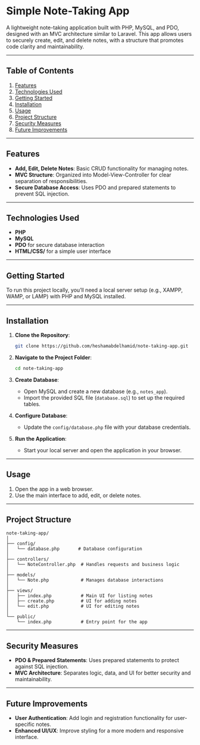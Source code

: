 # Simple Note-Taking App

A lightweight note-taking application built with PHP, MySQL, and PDO, designed with an MVC architecture similar to Laravel. This app allows users to securely create, edit, and delete notes, with a structure that promotes code clarity and maintainability.

---

## Table of Contents

1. [Features](#features)
2. [Technologies Used](#technologies-used)
3. [Getting Started](#getting-started)
4. [Installation](#installation)
5. [Usage](#usage)
6. [Project Structure](#project-structure)
7. [Security Measures](#security-measures)
8. [Future Improvements](#future-improvements)

---

## Features

- **Add, Edit, Delete Notes**: Basic CRUD functionality for managing notes.
- **MVC Structure**: Organized into Model-View-Controller for clear separation of responsibilities.
- **Secure Database Access**: Uses PDO and prepared statements to prevent SQL injection.

---

## Technologies Used

- **PHP**
- **MySQL**
- **PDO** for secure database interaction
- **HTML/CSS/** for a simple user interface

---

## Getting Started

To run this project locally, you’ll need a local server setup (e.g., XAMPP, WAMP, or LAMP) with PHP and MySQL installed.

---

## Installation

1. **Clone the Repository**:

   ```bash
   git clone https://github.com/heshamabdelhamid/note-taking-app.git
   ```

2. **Navigate to the Project Folder**:

   ```bash
   cd note-taking-app
   ```

3. **Create Database**:

   - Open MySQL and create a new database (e.g., `notes_app`).
   - Import the provided SQL file (`database.sql`) to set up the required tables.

4. **Configure Database**:

   - Update the `config/database.php` file with your database credentials.

5. **Run the Application**:
   - Start your local server and open the application in your browser.

---

## Usage

1. Open the app in a web browser.
2. Use the main interface to add, edit, or delete notes.

---

## Project Structure

```plaintext
note-taking-app/
│
├── config/
│   └── database.php       # Database configuration
│
├── controllers/
│   └── NoteController.php  # Handles requests and business logic
│
├── models/
│   └── Note.php            # Manages database interactions
│
├── views/
│   ├── index.php           # Main UI for listing notes
│   ├── create.php          # UI for adding notes
│   └── edit.php            # UI for editing notes
│
└── public/
    └── index.php           # Entry point for the app
```

---

## Security Measures

- **PDO & Prepared Statements**: Uses prepared statements to protect against SQL injection.
- **MVC Architecture**: Separates logic, data, and UI for better security and maintainability.

---

## Future Improvements

- **User Authentication**: Add login and registration functionality for user-specific notes.
- **Enhanced UI/UX**: Improve styling for a more modern and responsive interface.
